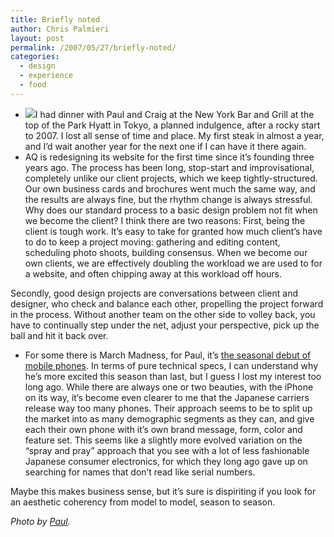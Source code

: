 ```yaml
---
title: Briefly noted
author: Chris Palmieri
layout: post
permalink: /2007/05/27/briefly-noted/
categories:
  - design
  - experience
  - food
---
```

  * [![][1]][2]I had dinner with Paul and Craig at the New York Bar and Grill at the top of the Park Hyatt in Tokyo, a planned indulgence, after a rocky start to 2007. I lost all sense of time and place. My first steak in almost a year, and I&#8217;d wait another year for the next one if I can have it there again. 
  * AQ is redesigning its website for the first time since it&#8217;s founding three years ago. The process has been long, stop-start and improvisational, completely unlike our client projects, which we keep tightly-structured. Our own business cards and brochures went much the same way, and the results are always fine, but the rhythm change is always stressful. Why does our standard process to a basic design problem not fit when we become the client?
I think there are two reasons: First, being the client is tough work. It&#8217;s easy to take for granted how much client&#8217;s have to do to keep a project moving: gathering and editing content, scheduling photo shoots, building consensus. When we become our own clients, we are effectively doubling the workload we are used to for a website, and often chipping away at this workload off hours.

Secondly, good design projects are conversations between client and designer, who check and balance each other, propelling the project forward in the process. Without another team on the other side to volley back, you have to continually step under the net, adjust your perspective, pick up the ball and hit it back over.

  * For some there is March Madness, for Paul, it&#8217;s [the seasonal debut of mobile phones][3]. In terms of pure technical specs, I can understand why he&#8217;s more excited this season than last, but I guess I lost my interest too long ago. 
While there are always one or two beauties, with the iPhone on its way, it&#8217;s become even clearer to me that the Japanese carriers release way too many phones. Their approach seems to be to split up the market into as many demographic segments as they can, and give each their own phone with it&#8217;s own brand message, form, color and feature set. This seems like a slightly more evolved variation on the &#8220;spray and pray&#8221; approach that you see with a lot of less fashionable Japanese consumer electronics, for which they long ago gave up on searching for names that don&#8217;t read like serial numbers.

Maybe this makes business sense, but it&#8217;s sure is dispiriting if you look for an aesthetic coherency from model to model, season to season.

*Photo by [Paul][4].*

 [1]: http://www.iixii.net/wp-content/uploads/2007/05/514148255_10ece1080a_m.jpg
 [2]: http://www.flickr.com/photos/in-duce/514148255/
 [3]: http://www.in-duce.net/archives/new_au_phones_summer_2007.php
 [4]: http://www.in-duce.net/